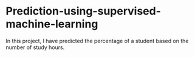 # Prediction-using-supervised-machine-learning
 In this project, I have predicted the percentage of a student based on the number of study hours.
